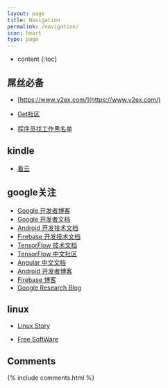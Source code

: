 ```yaml
---
layout: page
title: Navigation
permalink: /navigation/
icon: heart
type: page
---
```


* content
{:toc}

## 屌丝必备
* [https://www.v2ex.com/](https://www.v2ex.com/)

* [Get社区](http://get.ftqq.com/?c=card)

* [程序员找工作黑名单](http://coder.shengxinjing.cn/)

## kindle
* [看云](https://www.kancloud.cn/explore)

## google关注
*  [Google 开发者博客](http://developers.googleblog.cn/)
*  [Google 开发者文档](https://developers.google.cn//)
*  [Android 开发技术文档](https://developer.android.google.cn/)
*  [Firebase 开发技术文档](https://firebase.google.cn/)
*  [TensorFlow 技术文档](https://tensorflow.google.cn/)
*  [TensorFlow 中文社区](https://www.tensorflowers.cn/)
*  [Angular 中文文档](https://angular.cn/)
*  [Android 开发者博客](https://android-developers.googleblog.com/)
*  [Firebase 博客](https://firebase.googleblog.com/)
*  [Google Research Blog](https://research.googleblog.com/)

## linux

* [Linux Story](https://linuxstory.org/)

* [Free SoftWare](https://shop.fsf.org/)

## Comments

{% include comments.html %}
